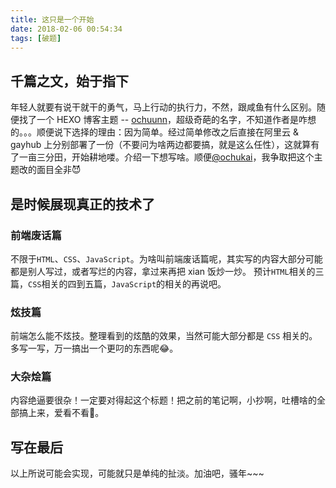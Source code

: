 ```yaml
---
title: 这只是一个开始
date: 2018-02-06 00:54:34
tags: [破题]
---
```


## 千篇之文，始于指下

年轻人就要有说干就干的勇气，马上行动的执行力，不然，跟咸鱼有什么区别。随便找了一个 HEXO 博客主题 -- [ochuunn](https://github.com/ochukai/hexo-theme-ochuunn)，超级奇葩的名字，不知道作者是咋想的。。。顺便说下选择的理由：因为简单。经过简单修改之后直接在阿里云 & gayhub 上分别部署了一份（不要问为啥两边都要搞，就是这么任性），这就算有了一亩三分田，开始耕地喽。介绍一下想写啥。顺便[@ochukai](https://github.com/ochukai)，我争取把这个主题改的面目全非😈

## 是时候展现真正的技术了

### 前端废话篇

不限于`HTML`、`CSS`、`JavaScript`。为啥叫前端废话篇呢，其实写的内容大部分可能都是别人写过，或者写烂的内容，拿过来再把 xian 饭炒一炒。
预计`HTML`相关的三篇，`CSS`相关的四到五篇，`JavaScript`的相关的再说吧。


### 炫技篇

前端怎么能不炫技。整理看到的炫酷的效果，当然可能大部分都是 `CSS` 相关的。多写一写，万一搞出一个更叼的东西呢😂。

### 大杂烩篇

内容绝逼要很杂！一定要对得起这个标题！把之前的笔记啊，小抄啊，吐槽啥的全部搞上来，爱看不看😤。

## 写在最后

以上所说可能会实现，可能就只是单纯的扯淡。加油吧，骚年~~~
